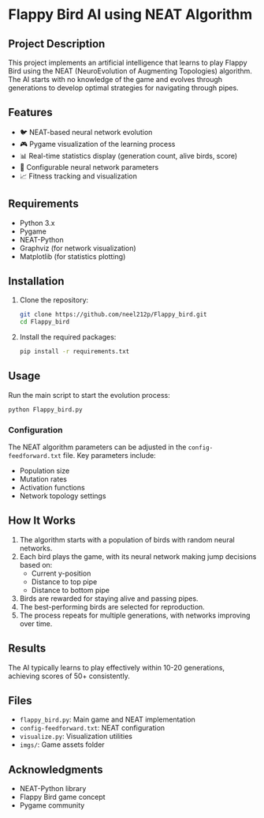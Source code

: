 # Flappy Bird AI using NEAT Algorithm

## Project Description
This project implements an artificial intelligence that learns to play Flappy Bird using the NEAT (NeuroEvolution of Augmenting Topologies) algorithm. The AI starts with no knowledge of the game and evolves through generations to develop optimal strategies for navigating through pipes.

## Features
- 🐦 NEAT-based neural network evolution
- 🎮 Pygame visualization of the learning process
- 📊 Real-time statistics display (generation count, alive birds, score)
- 🧠 Configurable neural network parameters
- 📈 Fitness tracking and visualization

## Requirements
- Python 3.x
- Pygame
- NEAT-Python
- Graphviz (for network visualization)
- Matplotlib (for statistics plotting)

## Installation
1. Clone the repository:
   ```bash
   git clone https://github.com/neel212p/Flappy_bird.git
   cd Flappy_bird
   ```

2. Install the required packages:
   ```bash
   pip install -r requirements.txt
   ```

## Usage
Run the main script to start the evolution process:
```bash
python Flappy_bird.py
```

### Configuration
The NEAT algorithm parameters can be adjusted in the `config-feedforward.txt` file. Key parameters include:
- Population size
- Mutation rates
- Activation functions
- Network topology settings

## How It Works
1. The algorithm starts with a population of birds with random neural networks.
2. Each bird plays the game, with its neural network making jump decisions based on:
   - Current y-position
   - Distance to top pipe
   - Distance to bottom pipe
3. Birds are rewarded for staying alive and passing pipes.
4. The best-performing birds are selected for reproduction.
5. The process repeats for multiple generations, with networks improving over time.

## Results
The AI typically learns to play effectively within 10-20 generations, achieving scores of 50+ consistently.

## Files
- `flappy_bird.py`: Main game and NEAT implementation
- `config-feedforward.txt`: NEAT configuration
- `visualize.py`: Visualization utilities
- `imgs/`: Game assets folder



## Acknowledgments
- NEAT-Python library
- Flappy Bird game concept
- Pygame community


